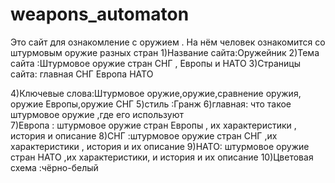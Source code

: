 # weapons_automaton
Это сайт  для ознакомление с оружием . На нём человек ознакомится со штурмовым оружие разных стран
1)Название сайта:Оружейник
2)Тема сайта :Штурмовое оружие стран СНГ , Европы и НАТО
3)Страницы сайта:
главная
СНГ
Европа
HATO


4)Ключевые слова:Штурмовое оружие,оружие,сравнение оружия, оружие Европы,оружие СНГ
5)стиль :Гранж
6)главная: что такое штурмовое оружие ,где его используют  
7)Европа : штурмовое оружие стран Европы , их характеристики , история и описание
8)СНГ :штурмовое оружие стран СНГ ,их характеристики , история и их описание
9)HATO:  штурмовое оружие стран НАТО ,их характеристики, и история и  их описание
10)Цветовая схема :чёрно-белый

